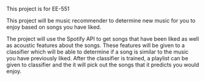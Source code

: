 This project is for EE-551

This project will be music recommender to determine new music for you to enjoy based on songs you have liked.

The project will use the Spotify API to get songs that have been liked as well as acoustic features about the songs. These features will be given to a classifier which will be able to determine if a song is similar to the music you have previously liked. After the classifier is trained, a playlist can be given to classifier and the it will pick out the songs that it predicts you would enjoy.
